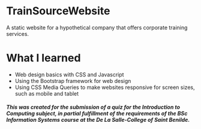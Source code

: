 # TrainSourceWebsite
A static website for a hypothetical company that offers corporate training services.

# What I learned
- Web design basics with CSS and Javascript
- Using the Bootstrap framework for web design
- Using CSS Media Queries to make websites responsive for screen sizes, such as mobile and tablet

##### This was created for the submission of a quiz for the Introduction to Computing subject, in partial fulfillment of the requirements of the BSc Information Systems course at the De La Salle-College of Saint Benilde.
